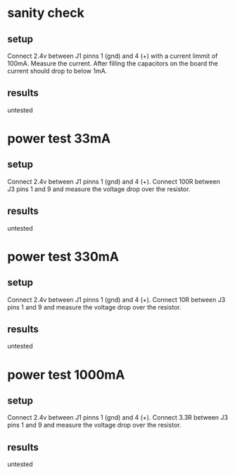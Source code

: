 # sanity check
## setup
Connect 2.4v between J1 pinns 1 (gnd) and 4 (+) with a current limmit of 100mA. Measure the current. After filling the capacitors on the board the current should drop to below 1mA.
## results
untested


# power test 33mA
## setup
Connect 2.4v between J1 pinns 1 (gnd) and 4 (+). Connect 100R between J3 pins 1 and 9 and measure the voltage drop over the resistor.
## results
untested

# power test 330mA
## setup
Connect 2.4v between J1 pinns 1 (gnd) and 4 (+). Connect 10R between J3 pins 1 and 9 and measure the voltage drop over the resistor.
## results
untested

# power test 1000mA
## setup
Connect 2.4v between J1 pinns 1 (gnd) and 4 (+). Connect 3.3R between J3 pins 1 and 9 and measure the voltage drop over the resistor.
## results
untested
